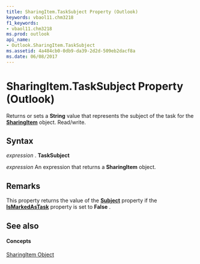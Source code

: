 ```yaml
---
title: SharingItem.TaskSubject Property (Outlook)
keywords: vbaol11.chm3218
f1_keywords:
- vbaol11.chm3218
ms.prod: outlook
api_name:
- Outlook.SharingItem.TaskSubject
ms.assetid: 4a484cb0-0db9-da39-2d2d-509eb2dacf8a
ms.date: 06/08/2017
---
```



# SharingItem.TaskSubject Property (Outlook)

Returns or sets a  **String** value that represents the subject of the task for the **[SharingItem](sharingitem-object-outlook.md)** object. Read/write.


## Syntax

 _expression_ . **TaskSubject**

 _expression_ An expression that returns a **SharingItem** object.


## Remarks

This property returns the value of the  **[Subject](sharingitem-subject-property-outlook.md)** property if the **[IsMarkedAsTask](sharingitem-ismarkedastask-property-outlook.md)** property is set to **False** .


## See also


#### Concepts


[SharingItem Object](sharingitem-object-outlook.md)

